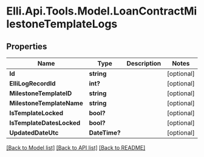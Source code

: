 # Elli.Api.Tools.Model.LoanContractMilestoneTemplateLogs
## Properties

Name | Type | Description | Notes
------------ | ------------- | ------------- | -------------
**Id** | **string** |  | [optional] 
**ElliLogRecordId** | **int?** |  | [optional] 
**MilestoneTemplateID** | **string** |  | [optional] 
**MilestoneTemplateName** | **string** |  | [optional] 
**IsTemplateLocked** | **bool?** |  | [optional] 
**IsTemplateDatesLocked** | **bool?** |  | [optional] 
**UpdatedDateUtc** | **DateTime?** |  | [optional] 

[[Back to Model list]](../README.md#documentation-for-models) [[Back to API list]](../README.md#documentation-for-api-endpoints) [[Back to README]](../README.md)

